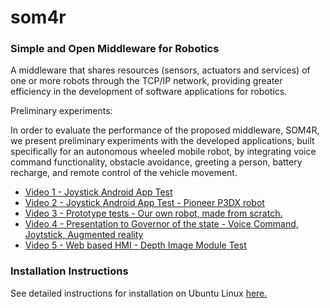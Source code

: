 # som4r
### Simple and Open Middleware for Robotics

A middleware that shares resources (sensors, actuators and services) of one or more robots through the TCP/IP network, providing greater efficiency in the development of software applications for robotics.

Preliminary experiments:

In order to evaluate the performance of the proposed middleware, SOM4R, we present preliminary experiments with the developed applications, built specifically for an autonomous wheeled mobile robot, by integrating voice command functionality, obstacle avoidance, greeting a person, battery recharge, and remote control of the vehicle movement.

 * [Video 1 - Joystick Android App Test](https://www.youtube.com/watch?v=G2iMuNAkWkE)
 * [Video 2 - Joystick Android App Test - Pioneer P3DX robot](https://www.youtube.com/watch?v=bSoOqbzGmYQ)
 * [Video 3 - Prototype tests - Our own robot, made from scratch.](https://www.youtube.com/watch?v=vqF8QrWX6LU)
 * [Video 4 - Presentation to Governor of the state - Voice Command, Joytstick, Augmented reality](https://www.youtube.com/watch?v=InUTArXFyMc)
 * [Video 5 - Web based HMI - Depth Image Module Test](https://www.youtube.com/watch?v=CSv3zVnXd0k)


### Installation Instructions

See detailed instructions for installation on Ubuntu Linux [here.](https://github.com/som4r/som4r/tree/master/wiki)
